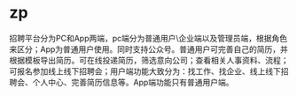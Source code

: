 # zp
招聘平台分为PC和App两端，pc端分为普通用户\企业端以及管理员端，根据角色来区分；App为普通用户使用。同时支持公众号。普通用户可完善自己的简历，并根据模板导出简历。可在线投递简历，筛选意向公司；查看相关人事资料、流程；可报名参加线上线下招聘会；用户端功能大致分为：找工作、找企业、线上线下招聘会、个人中心、完善简历信息等。App端功能只有普通用户端。
